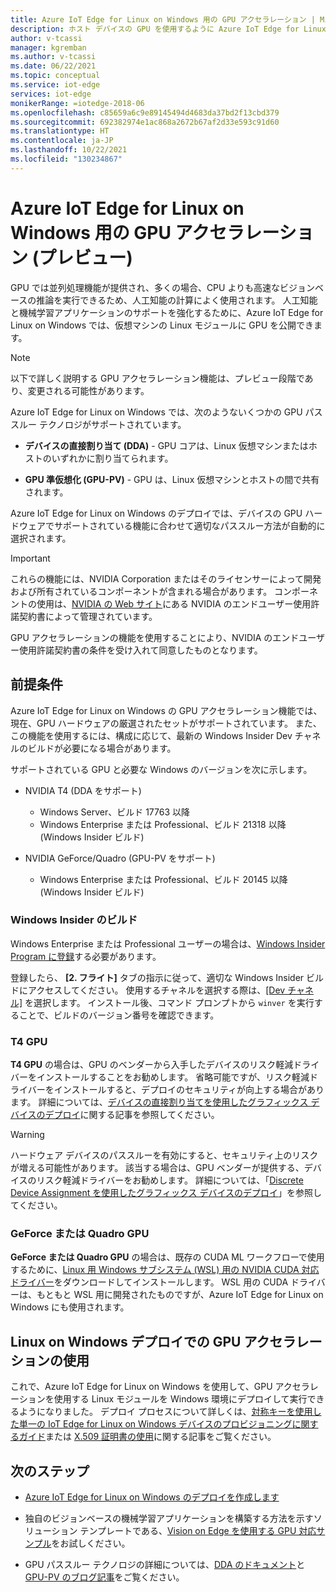 ```yaml
---
title: Azure IoT Edge for Linux on Windows 用の GPU アクセラレーション | Microsoft Docs
description: ホスト デバイスの GPU を使用するように Azure IoT Edge for Linux on Windows 仮想マシンを構成する方法について説明します。
author: v-tcassi
manager: kgremban
ms.author: v-tcassi
ms.date: 06/22/2021
ms.topic: conceptual
ms.service: iot-edge
services: iot-edge
monikerRange: =iotedge-2018-06
ms.openlocfilehash: c85659a6c9e89145494d4683da37bd2f13cbd379
ms.sourcegitcommit: 692382974e1ac868a2672b67af2d33e593c91d60
ms.translationtype: HT
ms.contentlocale: ja-JP
ms.lasthandoff: 10/22/2021
ms.locfileid: "130234867"
---
```

# <a name="gpu-acceleration-for-azure-iot-edge-for-linux-on-windows-preview"></a>Azure IoT Edge for Linux on Windows 用の GPU アクセラレーション (プレビュー)

GPU では並列処理機能が提供され、多くの場合、CPU よりも高速なビジョンベースの推論を実行できるため、人工知能の計算によく使用されます。 人工知能と機械学習アプリケーションのサポートを強化するために、Azure IoT Edge for Linux on Windows では、仮想マシンの Linux モジュールに GPU を公開できます。

> [!NOTE]
> 以下で詳しく説明する GPU アクセラレーション機能は、プレビュー段階であり、変更される可能性があります。

Azure IoT Edge for Linux on Windows では、次のようないくつかの GPU パススルー テクノロジがサポートされています。

* **デバイスの直接割り当て (DDA)** - GPU コアは、Linux 仮想マシンまたはホストのいずれかに割り当てられます。

* **GPU 準仮想化 (GPU-PV)** - GPU は、Linux 仮想マシンとホストの間で共有されます。

Azure IoT Edge for Linux on Windows のデプロイでは、デバイスの GPU ハードウェアでサポートされている機能に合わせて適切なパススルー方法が自動的に選択されます。

> [!IMPORTANT]
> これらの機能には、NVIDIA Corporation またはそのライセンサーによって開発および所有されているコンポーネントが含まれる場合があります。 コンポーネントの使用は、[NVIDIA の Web サイト](https://www.nvidia.com/content/DriverDownload-March2009/licence.php?lang=us)にある NVIDIA のエンドユーザー使用許諾契約書によって管理されています。
>
> GPU アクセラレーションの機能を使用することにより、NVIDIA のエンドユーザー使用許諾契約書の条件を受け入れて同意したものとなります。

## <a name="prerequisites"></a>前提条件

Azure IoT Edge for Linux on Windows の GPU アクセラレーション機能では、現在、GPU ハードウェアの厳選されたセットがサポートされています。 また、この機能を使用するには、構成に応じて、最新の Windows Insider Dev チャネルのビルドが必要になる場合があります。

サポートされている GPU と必要な Windows のバージョンを次に示します。

* NVIDIA T4 (DDA をサポート)

  * Windows Server、ビルド 17763 以降
  * Windows Enterprise または Professional、ビルド 21318 以降 (Windows Insider ビルド)

* NVIDIA GeForce/Quadro (GPU-PV をサポート)

  * Windows Enterprise または Professional、ビルド 20145 以降 (Windows Insider ビルド)

### <a name="windows-insider-builds"></a>Windows Insider のビルド

Windows Enterprise または Professional ユーザーの場合は、[Windows Insider Program に登録](https://insider.windows.com/getting-started#register)する必要があります。

登録したら、 **[2. フライト]** タブの指示に従って、適切な Windows Insider ビルドにアクセスしてください。 使用するチャネルを選択する際は、[[Dev チャネル]](/windows-insider/flight-hub/#active-development-builds-of-windows-10) を選択します。 インストール後、コマンド プロンプトから `winver` を実行することで、ビルドのバージョン番号を確認できます。

### <a name="t4-gpus"></a>T4 GPU

**T4 GPU** の場合は、GPU のベンダーから入手したデバイスのリスク軽減ドライバーをインストールすることをお勧めします。 省略可能ですが、リスク軽減ドライバーをインストールすると、デプロイのセキュリティが向上する場合があります。 詳細については、[デバイスの直接割り当てを使用したグラフィックス デバイスのデプロイ](/windows-server/virtualization/hyper-v/deploy/deploying-graphics-devices-using-dda#optional---install-the-partitioning-driver)に関する記事を参照してください。

> [!WARNING]
> ハードウェア デバイスのパススルーを有効にすると、セキュリティ上のリスクが増える可能性があります。 該当する場合は、GPU ベンダーが提供する、デバイスのリスク軽減ドライバーをお勧めします。 詳細については、「[Discrete Device Assignment を使用したグラフィックス デバイスのデプロイ](/windows-server/virtualization/hyper-v/deploy/deploying-graphics-devices-using-dda)」を参照してください。

### <a name="geforcequadro-gpus"></a>GeForce または Quadro GPU

**GeForce または Quadro GPU** の場合は、既存の CUDA ML ワークフローで使用するために、[Linux 用 Windows サブシステム (WSL) 用の NVIDIA CUDA 対応ドライバー](https://developer.nvidia.com/cuda/wsl)をダウンロードしてインストールします。 WSL 用の CUDA ドライバーは、もともと WSL 用に開発されたものですが、Azure IoT Edge for Linux on Windows にも使用されます。

## <a name="using-gpu-acceleration-for-your-linux-on-windows-deployment"></a>Linux on Windows デプロイでの GPU アクセラレーションの使用

これで、Azure IoT Edge for Linux on Windows を使用して、GPU アクセラレーションを使用する Linux モジュールを Windows 環境にデプロイして実行できるようになりました。 デプロイ プロセスについて詳しくは、[対称キーを使用した単一の IoT Edge for Linux on Windows デバイスのプロビジョニングに関するガイド](how-to-provision-single-device-linux-on-windows-symmetric.md)または [X.509 証明書の使用](how-to-provision-single-device-linux-on-windows-x509.md)に関する記事をご覧ください。

## <a name="next-steps"></a>次のステップ

* [Azure IoT Edge for Linux on Windows のデプロイを作成します](how-to-install-iot-edge-on-windows.md)

* 独自のビジョンベースの機械学習アプリケーションを構築する方法を示すソリューション テンプレートである、[Vision on Edge を使用する GPU 対応サンプル](https://github.com/Azure-Samples/azure-intelligent-edge-patterns/blob/master/factory-ai-vision/Tutorial/Eflow.md)をお試しください。

* GPU パススルー テクノロジの詳細については、[DDA のドキュメント](/windows-server/virtualization/hyper-v/plan/plan-for-gpu-acceleration-in-windows-server#discrete-device-assignment-dda)と [GPU-PV のブログ記事](https://devblogs.microsoft.com/directx/directx-heart-linux/#gpu-virtualization)をご覧ください。

